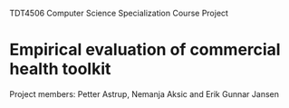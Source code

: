 TDT4506 Computer Science Specialization Course Project
# Empirical evaluation of commercial health toolkit

Project members: Petter Astrup, Nemanja Aksic and Erik Gunnar Jansen
